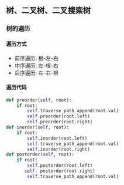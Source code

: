 ## 树、二叉树、二叉搜索树

### 树的遍历
#### 遍历方式
- 前序遍历: 根-左-右
- 中序遍历: 左-根-右
- 后序遍历: 左-右-根

#### 遍历代码
```py
def preorder(self, root):
    if root:
        self.traverse_path_append(root.val)
        self.preorder(root.left)
        self.preorder(root.right)
def inorder(self, root):
    if root:
        self.inorder(root.left)
        self.traverse_path_append(root.val)
        self.inorder(root.right)
def postorder(self, root):
    if root:
        self.postorder(root.left)
       self. postorder(root.right)
        self.traverse_path_append(root.val)
```